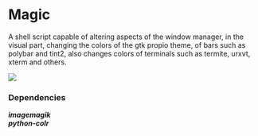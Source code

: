 # Magic
A shell script capable of altering aspects of the window manager, in the visual part, changing the colors of the gtk propio theme, of bars such as polybar and tint2, also changes colors of terminals such as termite, urxvt, xterm and others.

![](https://github.com/Paladin1991/Magic/blob/main/exemplo.gif)

### Dependencies

***imagemagik***  
***python-colr***


